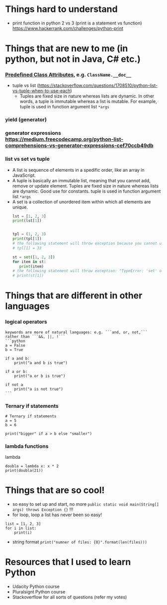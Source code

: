 # Things hard to understand
- print function in python 2 vs 3 (print is a statement vs function)
https://www.hackerrank.com/challenges/python-print


# Things that are new to me (in python, but not in Java, C# etc.)
### [Predefined Class Attributes](http://www2.lib.uchicago.edu/keith/courses/python/class/5/), e.g. ``ClassName.__doc__``
- tuple vs list (https://stackoverflow.com/questions/1708510/python-list-vs-tuple-when-to-use-each)
    - Tuples are fixed size in nature whereas lists are dynamic. In other words, a tuple is immutable whereas a list is mutable. For example, tuple is used in function argument list `*args` 
    
### yield (generator)

### generator expressions https://medium.freecodecamp.org/python-list-comprehensions-vs-generator-expressions-cef70ccb49db

### list vs set vs tuple
 - A list is sequence of elements in a spedific order, like an array in JavaScript.
 - A tuple is basically an immutable list, meaning that you cannot add, remove or update element. Tuples are fixed size in nature whereas lists are dynamic. Good use for constants. tuple is used in function argument list `*args` 
 - A set is a collection of unordered item within which all elements are unique. 
     ```python
	 lst = [1, 2, 3]
	print(lst[1])


	tpl = (1, 2, 3)
	print(tpl[1])
	# the following statement will throw exception because you cannot update element in tuple
	# tpl[1] = 33

	st = set([1, 2, 3])
	for item in st:
		print(item)
	# the following statement will throw exception: "TypeError: 'set' object does not support indexing"
	# print(st[1])
     ```

# Things that are different in other languages
### logical operators
	keywords are more of natural languages: e.g. ```and, or, not,``` rather than ```&&, ||, !```
	```python
	a = False
	b = True

	if a and b:
	    print("a and b is true")

	if a or b:
	    print("a or b is true")

	if not a
	    print("a is not true")
	```

### Ternary if statements 
```
# Ternary if statements 
a = 5
b = 6

print("bigger" if a > b else "smaller")
```

### lambda functions
lambda
```
doubla = lambda x: x * 2
print(doubla(21))
```

# Things that are so cool!
- so easy to set up and start, no more `public static void main(String[] args) throws Exception {}` !!!
- for loop, loop a list has never been so easy!
```
list = [1, 2, 3]
for i in list:
    print(i)
```
- string format
`print("numner of files: {0}".format(len(files)))`


# Resources that I used to learn Python
- Udacity Python course
- Pluralsignt Python course
- Stackoverflow for all sorts of questions (refer my votes)
